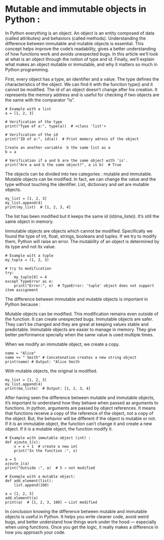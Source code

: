   # Mutable and immutable objects in Python :

In Python everything is an object. An object is an entity composed of data (called attributes) and behaviors (called methods). Understanding the difference between immutable and mutable objects is essential. This concept helps improve the code’s readability, gives a better understanding of how functions work and avoids unexpected bugs. In this article we’ll look at what is an object through the notion of type and id.  Finally, we’ll explain what makes an object mutable or immutable, and why it matters so much in Python programming.

First, every object has a type, an identifier and a value. The type defines the characteristics of the object. We can find it with the function type() and it cannot be modified. The id of an object doesn’t change after his creation. It represents the memory address and is useful for checking if two objects are the same with the comparator “is”.

```
# Example with a list
a = [1, 2, 3]
```
```
# Verification of the type
print("Type of a:", type(a))  # <class 'list'>
```
```
# Verification of the id
print("ID of a:", id(a))  # Print memory adress of the object
```
```
Create an another variable  b the same list as a
b = a
```
```
# Verification if a and b are the same object with 'is'.
print("Are a and b the same object?", a is b)  # True
```
The objects can be divided into two categories : mutable and immutable. Mutable objects can be modified. In fact, we can change the value and the type without touching the identifier. List, dictionary and set are mutable objects.

```
my_list = [1, 2, 3]
my_list.append(4)
print(my_list)  # [1, 2, 3, 4]
```

The list has been modified but it keeps the same id (id(ma_liste)). It’s still the same object in memory.

Immutable objects are objects which cannot be modified. Specifically we found the type of int, float, strings, booleans and tuples. If we try to modify them, Python will raise an error. The mutability of an object is determined by its type and not its value.

```
# Example witt a tuple
my_tuple = (1, 2, 3)

# try to modification
try:
    my_tuple[0] = 4
except TypeError as e:
    print("Error:", e)  # TypeError: 'tuple' object does not support item assignment
```

The difference between immutable and mutable objects is important in Python because : 

Mutable objects can be modified. This modification remains even outside of the function. It can create unexpected bugs. 
Immutable objects are safer. They can’t be changed and they are great at keeping values stable and predictable.
Immutable objects are easier to manage in memory. They give better performance specially when the same value is used multiple times. 

When we modify an immutable object, we create a copy. 

```
name = "Alice"
name += " Smith" # Concatenation creates a new string object
print(name) # Output: "Alice Smith
```
With mutable objects, the original is modified.
```
my_list = [1, 2, 3]
my_list.append(4)
print(ma_liste)  # Output: [1, 2, 3, 4]
```
After having seen the difference between mutable and immutable objects, it’s important to understand how they behave when passed as arguments to functions.
In python, arguments are passed by object references. It means that functions receive a copy of the reference of the object, not a copy of the object. But, the behavior will be different if the object is mutable or not. 
If it is an immutable object, the function can’t change it and create a new object. If it is a mutable object, the function modify it. 
```
# Example with immutable object (int) :
def ajoute_1(x):
    x = x + 1  # create a new int
    print("In the function :", x)

a = 5
ajoute_1(a)
print("Outside :", a)  # 5 → not modified
```

```
# Exemple with a mutable object: 
def add_element(list):
    list.append(100)

a = [1, 2, 3]
add_elementt(a)
print(a)  # [1, 2, 3, 100] → List modified
```
In conclusion knowing the difference between mutable and immutable objects is useful in Python. It helps you write cleaner code, avoid weird bugs, and better understand how things work under the hood — especially when using functions. Once you get the logic, it really makes a difference in how you approach your code.
